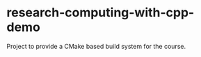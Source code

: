 research-computing-with-cpp-demo
================================

Project to provide a CMake based build system for the course.

